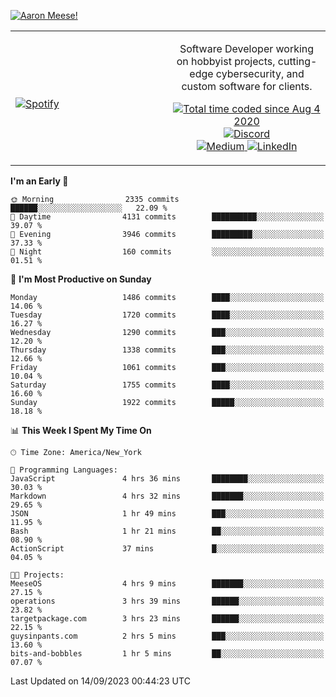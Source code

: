 [![Aaron Meese!](https://user-images.githubusercontent.com/17814535/88975338-a2aabf00-d27f-11ea-963f-8a19608716b4.png)](https://github.com/ajmeese7/readme-ascii "README ASCII")

<!-- Modified from project here: https://github.com/novatorem/novatorem -->
<table width="100%">
  <tr>
  <td width="50%">

&nbsp; <br> [![Spotify](https://ajmeese7.vercel.app/api/spotify)](https://open.spotify.com/user/ajmeese)

  </td>
  <td width="50%">
    <p align="center">
    Software Developer working on hobbyist projects, cutting-edge cybersecurity, and custom software for clients.
    </p>
    <p align="center">
      <a href="https://wakatime.com/@f726891d-3b02-46cd-9b60-e8c59f9e2b14">
        <img src="https://wakatime.com/badge/user/f726891d-3b02-46cd-9b60-e8c59f9e2b14.svg" alt="Total time coded since Aug 4 2020" title="WakaTime" />
      </a>
      <a href="http://link.aaronmeese.com/discord">
        <img src="https://img.shields.io/badge/discord-ajmeese7%234835-369?style=flat-square&logo=discord&logoColor=white&color=purple" alt="Discord" title="Discord">
      </a>
      <br />
      <a href="https://link.aaronmeese.com/medium">
        <img src="https://img.shields.io/badge/medium-ajmeese7-1DB954?style=flat-square&logo=medium&logoColor=white" alt="Medium" title="Medium">
      </a>
      <a href="https://link.aaronmeese.com/linkedin">
        <img src="https://img.shields.io/badge/linkedIn-aaronmeese-1DB954?style=flat-square&logo=linkedin&logoColor=white&color=blue" alt="LinkedIn" title="LinkedIn">
      </a>
    </p>
  </td>

</table>

[//]: <> (The `&nbsp;` is to have Aphelion take up more space)

<!--START_SECTION:waka-->
**I'm an Early 🐤** 

```text
🌞 Morning                2335 commits        ██████░░░░░░░░░░░░░░░░░░░   22.09 % 
🌆 Daytime                4131 commits        ██████████░░░░░░░░░░░░░░░   39.07 % 
🌃 Evening                3946 commits        █████████░░░░░░░░░░░░░░░░   37.33 % 
🌙 Night                  160 commits         ░░░░░░░░░░░░░░░░░░░░░░░░░   01.51 % 
```
📅 **I'm Most Productive on Sunday** 

```text
Monday                   1486 commits        ████░░░░░░░░░░░░░░░░░░░░░   14.06 % 
Tuesday                  1720 commits        ████░░░░░░░░░░░░░░░░░░░░░   16.27 % 
Wednesday                1290 commits        ███░░░░░░░░░░░░░░░░░░░░░░   12.20 % 
Thursday                 1338 commits        ███░░░░░░░░░░░░░░░░░░░░░░   12.66 % 
Friday                   1061 commits        ███░░░░░░░░░░░░░░░░░░░░░░   10.04 % 
Saturday                 1755 commits        ████░░░░░░░░░░░░░░░░░░░░░   16.60 % 
Sunday                   1922 commits        █████░░░░░░░░░░░░░░░░░░░░   18.18 % 
```


📊 **This Week I Spent My Time On** 

```text
🕑︎ Time Zone: America/New_York

💬 Programming Languages: 
JavaScript               4 hrs 36 mins       ████████░░░░░░░░░░░░░░░░░   30.03 % 
Markdown                 4 hrs 32 mins       ███████░░░░░░░░░░░░░░░░░░   29.65 % 
JSON                     1 hr 49 mins        ███░░░░░░░░░░░░░░░░░░░░░░   11.95 % 
Bash                     1 hr 21 mins        ██░░░░░░░░░░░░░░░░░░░░░░░   08.90 % 
ActionScript             37 mins             █░░░░░░░░░░░░░░░░░░░░░░░░   04.05 % 

🐱‍💻 Projects: 
MeeseOS                  4 hrs 9 mins        ███████░░░░░░░░░░░░░░░░░░   27.15 % 
operations               3 hrs 39 mins       ██████░░░░░░░░░░░░░░░░░░░   23.82 % 
targetpackage.com        3 hrs 23 mins       ██████░░░░░░░░░░░░░░░░░░░   22.15 % 
guysinpants.com          2 hrs 5 mins        ███░░░░░░░░░░░░░░░░░░░░░░   13.60 % 
bits-and-bobbles         1 hr 5 mins         ██░░░░░░░░░░░░░░░░░░░░░░░   07.07 % 
```


 Last Updated on 14/09/2023 00:44:23 UTC
<!--END_SECTION:waka-->
